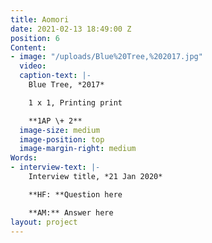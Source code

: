 ```yaml
---
title: Aomori
date: 2021-02-13 18:49:00 Z
position: 6
Content:
- image: "/uploads/Blue%20Tree,%202017.jpg"
  video: 
  caption-text: |-
    Blue Tree, *2017*

    1 x 1, Printing print

    **1AP \+ 2**
  image-size: medium
  image-position: top
  image-margin-right: medium
Words:
- interview-text: |-
    Interview title, *21 Jan 2020*

    **HF: **Question here

    **AM:** Answer here
layout: project
---
```


